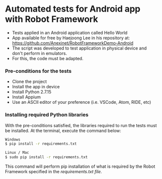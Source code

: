 # Automated tests for Android app with Robot Framework

- Tests applied in an Android application called Hello World 
- App available for free by Haejoong Lee in his repository at: https://github.com/Anexinet/RobotFrameworkDemo-Android
- The script was developed to test application in physical device and don't perform in emulators. 
- For this, the code must be adapted.

### Pre-conditions for the tests
- Clone the project
- Install the app in device
- Install Python 2.7.15
- Install Appium
- Use an ASCII editor of your preference (i.e. VSCode, Atom, RIDE, etc)</br>

### Installing required Python libraries
With the pre-conditions satisfied, the libraries required to run the tests must be installed. At the terminal, execute the command below:
```sh
Windows
$ pip install -r requirements.txt
```
```sh
Linux / Mac
$ sudo pip install -r requirements.txt
```
This command will perform pip installation of what is required by the Robot Framework specified in the <i>requirements.txt file</i>.</br>

